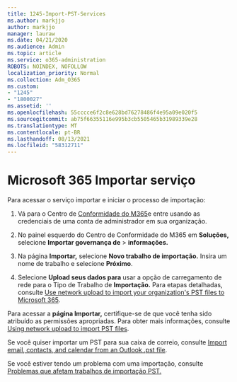 ```yaml
---
title: 1245-Import-PST-Services
ms.author: markjjo
author: markjjo
manager: lauraw
ms.date: 04/21/2020
ms.audience: Admin
ms.topic: article
ms.service: o365-administration
ROBOTS: NOINDEX, NOFOLLOW
localization_priority: Normal
ms.collection: Adm_O365
ms.custom:
- "1245"
- "1800027"
ms.assetid: ''
ms.openlocfilehash: 55cccce6f2c8e628bd76278486f4e95a09e020f5
ms.sourcegitcommit: ab75f66355116e995b3cb5505465b31989339e28
ms.translationtype: MT
ms.contentlocale: pt-BR
ms.lasthandoff: 08/13/2021
ms.locfileid: "58312711"
---
```

# <a name="microsoft-365-import-service"></a>Microsoft 365 Importar serviço

Para acessar o serviço importar e iniciar o processo de importação:

1. Vá para o Centro de [Conformidade do M365](https://compliance.microsoft.com/)e entre usando as credenciais de uma conta de administrador em sua organização.

1. No painel esquerdo do Centro de Conformidade do M365 em **Soluções,** selecione **Importar governança de**  >  **informações.**

1. Na página **Importar,** selecione **Novo trabalho de importação.** Insira um nome de trabalho e selecione **Próximo**.

1. Selecione **Upload seus dados para** usar a opção de carregamento de rede para o Tipo de Trabalho de **Importação.** Para etapas detalhadas, consulte [Use network upload to import your organization's PST files to Microsoft 365](https://docs.microsoft.com/compliance/use-network-upload-to-import-pst-files).

Para acessar a **página Importar,** certifique-se de que você tenha sido atribuído as permissões apropriadas. Para obter mais informações, consulte [Using network upload to import PST files](https://docs.microsoft.com/microsoft-365/compliance/importing-pst-files-to-office-365#using-network-upload-to-import-pst-files).

Se você quiser importar um PST para sua caixa de correio, consulte [Import email, contacts, and calendar from an Outlook .pst file](https://support.office.com/article/import-email-contacts-and-calendar-from-an-outlook-pst-file-431a8e9a-f99f-4d5f-ae48-ded54b3440ac).

Se você estiver tendo um problema com uma importação, consulte [Problemas que afetam trabalhos de importação PST.](https://docs.microsoft.com/office365/troubleshoot/pst-import-service/issues-with-pst-import-job)

